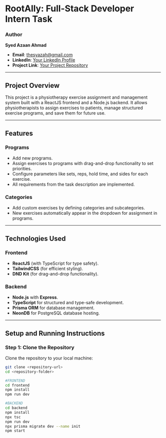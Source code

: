 # RootAlly: Full-Stack Developer Intern Task

### **Author**
**Syed Azaan Ahmad**
- **Email**: thesyazah@gmail.com
- **LinkedIn**: [Your LinkedIn Profile](#)
- **Project Link**: [Your Project Repository](#)

---

## **Project Overview**
This project is a physiotherapy exercise assignment and management system built with a ReactJS frontend and a Node.js backend. It allows physiotherapists to assign exercises to patients, manage structured exercise programs, and save them for future use.

---

## **Features**

### **Programs**
- Add new programs.
- Assign exercises to programs with drag-and-drop functionality to set priorities.
- Configure parameters like sets, reps, hold time, and sides for each exercise.
- All requirements from the task description are implemented.

### **Categories**
- Add custom exercises by defining categories and subcategories.
- New exercises automatically appear in the dropdown for assignment in programs.

---

## **Technologies Used**

### **Frontend**
- **ReactJS** (with TypeScript for type safety).
- **TailwindCSS** (for efficient styling).
- **DND Kit** (for drag-and-drop functionality).

### **Backend**
- **Node.js** with **Express**.
- **TypeScript** for structured and type-safe development.
- **Prisma ORM** for database management.
- **NeonDB** for PostgreSQL database hosting.

---
## **Setup and Running Instructions**

### **Step 1: Clone the Repository**
Clone the repository to your local machine:
```bash
git clone <repository-url>
cd <repository-folder>

#FRONTEND
cd frontend
npm install
npm run dev

#BACKEND
cd backend
npm install
npx tsc
npm run dev
npx prisma migrate dev --name init
npm start
